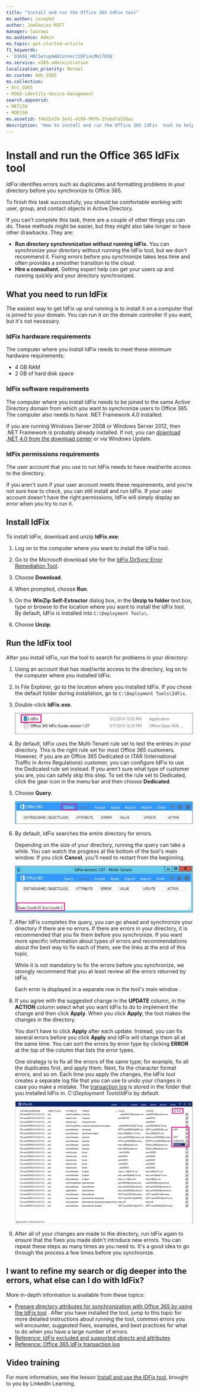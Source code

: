 ```yaml
---
title: "Install and run the Office 365 IdFix tool"
ms.author: josephd
author: JoeDavies-MSFT
manager: laurawi
ms.audience: Admin
ms.topic: get-started-article
f1_keywords:
- 'O365E_HRCSetupAADConnectIDFixLM617036'
ms.service: o365-administration
localization_priority: Normal
ms.custom: Adm_O365
ms.collection:
- Ent_O365
- M365-identity-device-management
search.appverid:
- MET150
- MOE150
ms.assetid: f4bd2439-3e41-4169-99f6-3fabdfa326ac
description: "How to install and run the Office 365 IdFix  tool to help clean up your active directory before you synchronize it to Office 365."
---
```


# Install and run the Office 365 IdFix tool

IdFix identifies errors such as duplicates and formatting problems in your directory before you synchronize to Office 365. 
  
To finish this task successfully, you should be comfortable working with user, group, and contact objects in Active Directory.
  
If you can't complete this task, there are a couple of other things you can do. These methods might be easier, but they might also take longer or have other drawbacks. They are:
  
- **Run directory synchronization without running IdFix.** You can synchronize your directory without running the IdFix tool, but we don't recommend it. Fixing errors before you synchronize takes less time and often provides a smoother transition to the cloud. 
- **Hire a consultant.** Getting expert help can get your users up and running quickly and your directory synchronized. 
    
## What you need to run IdFix

The easiest way to get IdFix up and running is to install it on a computer that is joined to your domain. You can run it on the domain controller if you want, but it's not necessary.
  
### IdFix hardware requirements

The computer where you install IdFix needs to meet these minimum hardware requirements:
  
- 4 GB RAM
- 2 GB of hard disk space
    
### IdFix software requirements

The computer where you install IdFix needs to be joined to the same Active Directory domain from which you want to synchronize users to Office 365. The computer also needs to have .NET Framework 4.0 installed. 
  
If you are running Windows Server 2008 or Windows Server 2012, then .NET Framework is probably already installed. If not, you can [download .NET 4.0 from the download center](https://go.microsoft.com/fwlink/p/?LinkId=400475) or via Windows Update. 
  
### IdFix permissions requirements

The user account that you use to run IdFix needs to have read/write access to the directory.
  
If you aren't sure if your user account meets these requirements, and you're not sure how to check, you can still install and run IdFix. If your user account doesn't have the right permissions, IdFix will simply display an error when you try to run it.
  
## Install IdFix

To install IdFix, download and unzip **IdFix.exe**: 
  
1. Log on to the computer where you want to install the IdFix tool.
    
2. Go to the Microsoft download site for the [IdFix DirSync Error Remediation Tool](https://go.microsoft.com/fwlink/?linkid=867219).
    
3. Choose **Download**.
    
4. When prompted, choose **Run**.
    
5. On the **WinZip Self-Extractor** dialog box, in the **Unzip to folder** text box, type or browse to the location where you want to install the IdFix tool. By default, IdFix is installed into `C:\Deployment Tools\`. 
    
6. Choose **Unzip**.
    
## Run the IdFix tool

After you install IdFix, run the tool to search for problems in your directory:
  
1. Using an account that has read/write access to the directory, log on to the computer where you installed IdFix.
    
2. In File Explorer, go to the location where you installed IdFix. If you chose the default folder during installation, go to `C:\Deployment Tools\IdFix`.
    
3. Double-click **IdFix.exe**. 
    
    ![Choose the IdFix.exe file.](media/a9387bbc-991f-41c2-a500-45e3ce574285.JPG)
  
4. By default, IdFix uses the Multi-Tenant rule set to test the entries in your directory. This is the right rule set for most Office 365 customers. However, if you are an Office 365 Dedicated or ITAR (International Traffic in Arms Regulations) customer, you can configure IdFix to use the Dedicated rule set instead. If you aren't sure what type of customer you are, you can safely skip this step. To set the rule set to Dedicated, click the gear icon in the menu bar and then choose **Dedicated**.
    
5. Choose **Query**.
    
    ![Choose query in IdFix.](media/a07a7aa7-d0ac-4817-8757-946019813a57.JPG)
  
6. By default, IdFix searches the entire directory for errors.
    
    Depending on the size of your directory, running the query can take a while. You can watch the progress at the bottom of the tool's main window. If you click **Cancel**, you'll need to restart from the beginning.
    
    ![IdFix query and error count.](media/da0198a0-7d4d-4afe-a256-e82f1330ada5.JPG)
  
7. After IdFix completes the query, you can go ahead and synchronize your directory if there are no errors. If there are errors in your directory, it is recommended that you fix them before you synchronize. If you want more specific information about types of errors and recommendations about the best way to fix each of them, see the links at the end of this topic. 
    
    While it is not mandatory to fix the errors before you synchronize, we strongly recommend that you at least review all the errors returned by IdFix.
    
    Each error is displayed in a separate row in the tool's main window . 
    
8. If you agree with the suggested change in the **UPDATE** column, in the **ACTION** column select what you want IdFix to do to implement the change and then click **Apply**. When you click **Apply**, the tool makes the changes in the directory.
    
    You don't have to click **Apply** after each update. Instead, you can fix several errors before you click **Apply** and IdFix will change them all at the same time. You can sort the errors by error type by clicking **ERROR** at the top of the column that lists the error types. 
    
    One strategy is to fix all the errors of the same type; for example, fix all the duplicates first, and apply them. Next, fix the character format errors, and so on. Each time you apply the changes, the IdFix tool creates a separate log file that you can use to undo your changes in case you make a mistake. The [transaction log](idfix-transaction-log.md) is stored in the folder that you installed IdFix in.  _C:\Deployment Tools\IdFix_ by default. 
    
    ![Remediating errors in IdFix.](media/5f051070-652c-4be7-98bf-312295e32371.png)
  
9. After all of your changes are made to the directory, run IdFix again to ensure that the fixes you made didn't introduce new errors. You can repeat these steps as many times as you need to. It's a good idea to go through the process a few times before you synchronize.
    
## I want to refine my search or dig deeper into the errors, what else can I do with IdFix?

More in-depth information is available from these topics:
  
- [Prepare directory attributes for synchronization with Office 365 by using the IdFix tool](prepare-directory-attributes-for-synch-with-idfix.md) . After you have installed the tool, jump to this topic for more detailed instructions about running the tool, common errors you will encounter, suggested fixes, examples, and best practices for what to do when you have a large number of errors. 
- [Reference: IdFix excluded and supported objects and attributes](idfix-excluded-and-supported-objects-and-attributes.md)  
- [Reference: Office 365 IdFix transaction log](idfix-transaction-log.md)
    
## Video training

For more information, see the lesson [Install and use the IDFix tool](https://support.office.com/article/install-and-use-the-idfix-tool-4d81d73c-f172-4fd5-8542-f601c0c96aa9?ui=en-US&rs=en-US&ad=US), brought to you by LinkedIn Learning.
  

